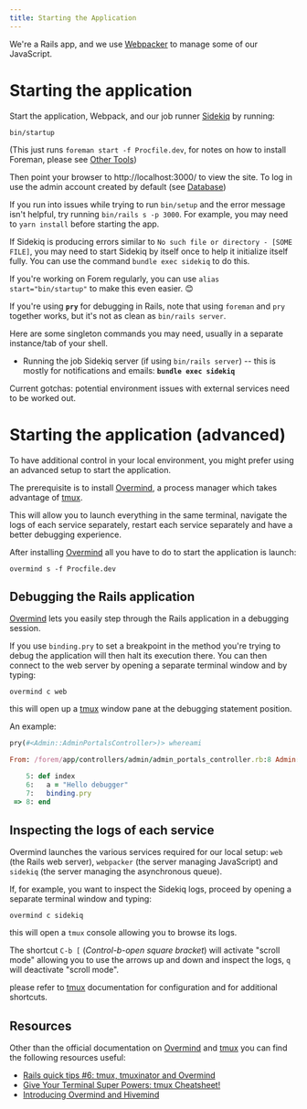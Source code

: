 ```yaml
---
title: Starting the Application
---
```


We're a Rails app, and we use [Webpacker][webpacker] to manage some of our
JavaScript.

# Starting the application

Start the application, Webpack, and our job runner [Sidekiq][sidekiq] by
running:

```shell
bin/startup
```

(This just runs `foreman start -f Procfile.dev`, for notes on how to install
Foreman, please see [Other Tools](/installation/others/))

Then point your browser to http://localhost:3000/ to view the site. To log in
use the admin account created by default (see
[Database](/getting-started/db/#default-admin-user))

If you run into issues while trying to run `bin/setup` and the error message
isn't helpful, try running `bin/rails s -p 3000`. For example, you may need to
`yarn install` before starting the app.

If Sidekiq is producing errors similar to
`No such file or directory - [SOME FILE]`, you may need to start Sidekiq by
itself once to help it initialize itself fully. You can use the command
`bundle exec sidekiq` to do this.

If you're working on Forem regularly, you can use `alias start="bin/startup"` to
make this even easier. 😊

If you're using **`pry`** for debugging in Rails, note that using `foreman` and
`pry` together works, but it's not as clean as `bin/rails server`.

Here are some singleton commands you may need, usually in a separate
instance/tab of your shell.

- Running the job Sidekiq server (if using `bin/rails server`) -- this is mostly
  for notifications and emails: **`bundle exec sidekiq`**

Current gotchas: potential environment issues with external services need to be
worked out.

# Starting the application (advanced)

To have additional control in your local environment, you might prefer using an
advanced setup to start the application.

The prerequisite is to install [Overmind][overmind], a process manager which
takes advantage of [tmux][tmux].

This will allow you to launch everything in the same terminal, navigate the logs
of each service separately, restart each service separately and have a better
debugging experience.

After installing [Overmind][overmind] all you have to do to start the
application is launch:

```shell
overmind s -f Procfile.dev
```

## Debugging the Rails application

[Overmind][overmind] lets you easily step through the Rails application in a
debugging session.

If you use `binding.pry` to set a breakpoint in the method you're trying to
debug the application will then halt its execution there. You can then connect
to the web server by opening a separate terminal window and by typing:

```shell
overmind c web
```

this will open up a [tmux][tmux] window pane at the debugging statement
position.

An example:

```ruby
pry(#<Admin::AdminPortalsController>)> whereami

From: /forem/app/controllers/admin/admin_portals_controller.rb:8 Admin::AdminPortalsController#index:

    5: def index
    6:   a = "Hello debugger"
    7:   binding.pry
 => 8: end
```

## Inspecting the logs of each service

Overmind launches the various services required for our local setup: `web` (the
Rails web server), `webpacker` (the server managing JavaScript) and `sidekiq`
(the server managing the asynchronous queue).

If, for example, you want to inspect the Sidekiq logs, proceed by opening a
separate terminal window and typing:

```shell
overmind c sidekiq
```

this will open a `tmux` console allowing you to browse its logs.

The shortcut `C-b [` (_Control-b-open square bracket_) will activate "scroll
mode" allowing you to use the arrows up and down and inspect the logs, `q` will
deactivate "scroll mode".

please refer to [tmux][tmux] documentation for configuration and for additional
shortcuts.

## Resources

Other than the official documentation on [Overmind][overmind] and [tmux][tmux]
you can find the following resources useful:

- [Rails quick tips #6: tmux, tmuxinator and Overmind](https://dev.to/citizen428/rails-quick-tips-6-tmux-tmuxinator-and-overmind-4850)
- [Give Your Terminal Super Powers: tmux Cheatsheet!](https://dev.to/jacobherrington/give-your-terminal-super-powers-tmux-cheatsheet-1p6p)
- [Introducing Overmind and Hivemind](https://evilmartians.com/chronicles/introducing-overmind-and-hivemind)

[sidekiq]: https://github.com/mperham/sidekiq
[webpacker]: https://github.com/rails/webpacker
[overmind]: https://github.com/DarthSim/overmind
[tmux]: https://github.com/tmux/tmux/wiki
